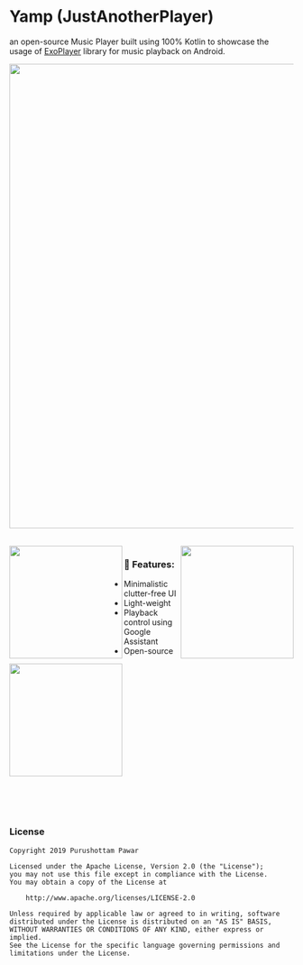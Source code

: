 #  Yamp (JustAnotherPlayer)

an open-source Music Player built using 100% Kotlin to showcase the usage of [ExoPlayer](https://github.com/google/ExoPlayer) library for music playback on Android.

<p align="center">
<img width="824"  src="https://github.com/iamporus/JustAnotherPlayer/blob/master/graphics/feature_graphic.png">
</p>
<br/>

<img align="left" width="200" src="https://github.com/iamporus/JustAnotherPlayer/blob/master/graphics/home.png">
<img align="right" width="200" src="https://github.com/iamporus/JustAnotherPlayer/blob/master/graphics/now_playing.png">
 
### 🎵 Features:
 
  - Minimalistic clutter-free UI
  - Light-weight
  - Playback control using Google Assistant
  - Open-source
 
[<img width="200" src="https://github.com/iamporus/JustAnotherPlayer/blob/master/graphics/google_play_badge.png">](https://play.google.com/store/apps/details?id=com.prush.justanotherplayer&hl=en)

<br/>
<br/>
<br/>

### License
```
Copyright 2019 Purushottam Pawar

Licensed under the Apache License, Version 2.0 (the "License");
you may not use this file except in compliance with the License.
You may obtain a copy of the License at

    http://www.apache.org/licenses/LICENSE-2.0

Unless required by applicable law or agreed to in writing, software
distributed under the License is distributed on an "AS IS" BASIS,
WITHOUT WARRANTIES OR CONDITIONS OF ANY KIND, either express or implied.
See the License for the specific language governing permissions and
limitations under the License.
```
